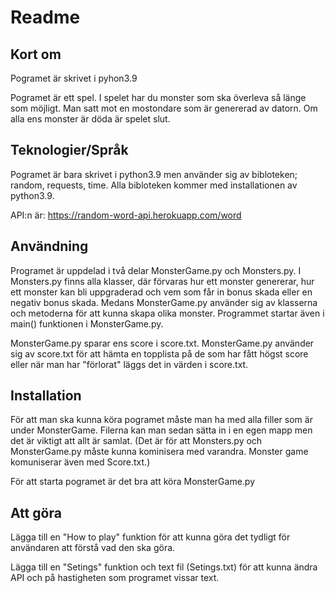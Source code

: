 # Readme

## Kort om

Pogramet är skrivet i pyhon3.9

Pogramet är ett spel. I spelet har du monster som ska överleva så länge som möjligt.
Man satt mot en mostondare som är genererad av datorn. Om alla ens monster är döda är spelet slut.

## Teknologier/Språk

Pogramet är bara skrivet i python3.9 men använder sig av bibloteken; random, requests, time.
Alla bibloteken kommer med installationen av python3.9.

API:n är: https://random-word-api.herokuapp.com/word

## Användning

Programet är uppdelad i två delar MonsterGame.py och Monsters.py. I Monsters.py finns alla klasser,
där förvaras hur ett monster genererar, hur ett monster kan bli uppgraderad och vem som får in bonus 
skada eller en negativ bonus skada. Medans MonsterGame.py använder sig av klasserna och metoderna
för att kunna skapa olika monster. Programmet startar även i main() funktionen i MonsterGame.py.

MonsterGame.py sparar ens score i score.txt. MonsterGame.py använder sig av score.txt för att hämta
en topplista på de som har fått högst score eller när man har "förlorat" läggs det in värden i score.txt.

## Installation

För att man ska kunna köra pogramet måste man ha med alla filler som är under MonsterGame. Filerna kan
man sedan sätta in i en egen mapp men det är viktigt att allt är samlat. (Det är för att Monsters.py och
MonsterGame.py måste kunna kominisera med varandra. Monster game komuniserar även med Score.txt.)

För att starta pogramet är det bra att köra MonsterGame.py

## Att göra

Lägga till en "How to play" funktion för att kunna göra det tydligt för användaren att förstå vad den ska göra.

Lägga till en "Setings" funktion och text fil (Setings.txt) för att kunna ändra API och på hastigheten som
programet vissar text.